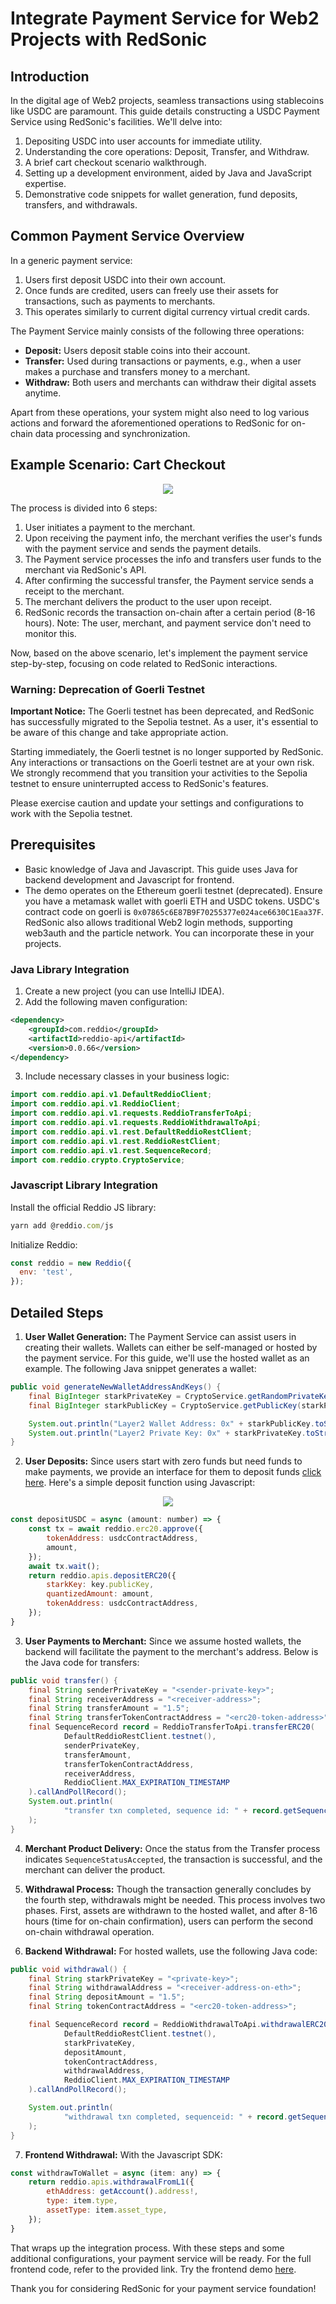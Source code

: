 # Integrate Payment Service for Web2 Projects with RedSonic

## Introduction

In the digital age of Web2 projects, seamless transactions using stablecoins like USDC are paramount. This guide details constructing a USDC Payment Service using RedSonic's facilities. We'll delve into:

1. Depositing USDC into user accounts for immediate utility.
2. Understanding the core operations: Deposit, Transfer, and Withdraw.
3. A brief cart checkout scenario walkthrough.
4. Setting up a development environment, aided by Java and JavaScript expertise.
5. Demonstrative code snippets for wallet generation, fund deposits, transfers, and withdrawals.

## Common Payment Service Overview

In a generic payment service:

1. Users first deposit USDC into their own account.
2. Once funds are credited, users can freely use their assets for transactions, such as payments to merchants. 
3. This operates similarly to current digital currency virtual credit cards. 

The Payment Service mainly consists of the following three operations:
- **Deposit:** Users deposit stable coins into their account.
- **Transfer:** Used during transactions or payments, e.g., when a user makes a purchase and transfers money to a merchant.
- **Withdraw:** Both users and merchants can withdraw their digital assets anytime.

Apart from these operations, your system might also need to log various actions and forward the aforementioned operations to RedSonic for on-chain data processing and synchronization.

## Example Scenario: Cart Checkout 

<p align="center">
  <img src="/cartcheckout.png"/>
</p>


The process is divided into 6 steps:
1. User initiates a payment to the merchant.
2. Upon receiving the payment info, the merchant verifies the user's funds with the payment service and sends the payment details.
3. The Payment service processes the info and transfers user funds to the merchant via RedSonic's API.
4. After confirming the successful transfer, the Payment service sends a receipt to the merchant.
5. The merchant delivers the product to the user upon receipt.
6. RedSonic records the transaction on-chain after a certain period (8-16 hours). Note: The user, merchant, and payment service don't need to monitor this.

Now, based on the above scenario, let's implement the payment service step-by-step, focusing on code related to RedSonic interactions.

### Warning: Deprecation of Goerli Testnet

**Important Notice:** The Goerli testnet has been deprecated, and RedSonic has successfully migrated to the Sepolia testnet. As a user, it's essential to be aware of this change and take appropriate action.

Starting immediately, the Goerli testnet is no longer supported by RedSonic. Any interactions or transactions on the Goerli testnet are at your own risk. We strongly recommend that you transition your activities to the Sepolia testnet to ensure uninterrupted access to RedSonic's features.

Please exercise caution and update your settings and configurations to work with the Sepolia testnet. 

## Prerequisites

- Basic knowledge of Java and Javascript. This guide uses Java for backend development and Javascript for frontend.
- The demo operates on the Ethereum goerli testnet (deprecated). Ensure you have a metamask wallet with goerli ETH and USDC tokens. USDC's contract code on goerli is `0x07865c6E87B9F70255377e024ace6630C1Eaa37F`. RedSonic also allows traditional Web2 login methods, supporting web3auth and the particle network. You can incorporate these in your projects.

### Java Library Integration
1. Create a new project (you can use IntelliJ IDEA).
2. Add the following maven configuration:
```xml
<dependency>
    <groupId>com.reddio</groupId>
    <artifactId>reddio-api</artifactId>
    <version>0.0.66</version>
</dependency>
```
3. Include necessary classes in your business logic:
```java
import com.reddio.api.v1.DefaultReddioClient;
import com.reddio.api.v1.ReddioClient;
import com.reddio.api.v1.requests.ReddioTransferToApi;
import com.reddio.api.v1.requests.ReddioWithdrawalToApi;
import com.reddio.api.v1.rest.DefaultReddioRestClient;
import com.reddio.api.v1.rest.ReddioRestClient;
import com.reddio.api.v1.rest.SequenceRecord;
import com.reddio.crypto.CryptoService;
```

### Javascript Library Integration

Install the official Reddio JS library:
```javascript
yarn add @reddio.com/js
```
Initialize Reddio:
```javascript
const reddio = new Reddio({
  env: 'test',
});
```

## Detailed Steps

1. **User Wallet Generation:** The Payment Service can assist users in creating their wallets. Wallets can either be self-managed or hosted by the payment service. For this guide, we'll use the hosted wallet as an example. The following Java snippet generates a wallet:
```java
public void generateNewWalletAddressAndKeys() {
    final BigInteger starkPrivateKey = CryptoService.getRandomPrivateKey();
    final BigInteger starkPublicKey = CryptoService.getPublicKey(starkPrivateKey);

    System.out.println("Layer2 Wallet Address: 0x" + starkPublicKey.toString(16));
    System.out.println("Layer2 Private Key: 0x" + starkPrivateKey.toString(16));
}
```

2. **User Deposits:** Since users start with zero funds but need funds to make payments, we provide an interface for them to deposit funds [click here](https://usdc-demo-sepia.vercel.app/). Here's a simple deposit function using Javascript:

<p align="center">
  <img src="/integrate_deposit.png"/>
</p>

```javascript
const depositUSDC = async (amount: number) => {
    const tx = await reddio.erc20.approve({
        tokenAddress: usdcContractAddress,
        amount,
    });
    await tx.wait();
    return reddio.apis.depositERC20({
        starkKey: key.publicKey,
        quantizedAmount: amount,
        tokenAddress: usdcContractAddress,
    });
}
```



3. **User Payments to Merchant:** Since we assume hosted wallets, the backend will facilitate the payment to the merchant's address. Below is the Java code for transfers:
```java
public void transfer() {
    final String senderPrivateKey = "<sender-private-key>";
    final String receiverAddress = "<receiver-address>";
    final String transferAmount = "1.5";
    final String transferTokenContractAddress = "<erc20-token-address>";
    final SequenceRecord record = ReddioTransferToApi.transferERC20(
            DefaultReddioRestClient.testnet(),
            senderPrivateKey,
            transferAmount,
            transferTokenContractAddress,
            receiverAddress,
            ReddioClient.MAX_EXPIRATION_TIMESTAMP
    ).callAndPollRecord();
    System.out.println(
            "transfer txn completed, sequence id: " + record.getSequenceId()
    );
}

```
4. **Merchant Product Delivery:** Once the status from the Transfer process indicates `SequenceStatusAccepted`, the transaction is successful, and the merchant can deliver the product.

5. **Withdrawal Process:** Though the transaction generally concludes by the fourth step, withdrawals might be needed. This process involves two phases. First, assets are withdrawn to the hosted wallet, and after 8-16 hours (time for on-chain confirmation), users can perform the second on-chain withdrawal operation.

6. **Backend Withdrawal:** For hosted wallets, use the following Java code:
```java
public void withdrawal() {
    final String starkPrivateKey = "<private-key>";
    final String withdrawalAddress = "<receiver-address-on-eth>";
    final String depositAmount = "1.5";
    final String tokenContractAddress = "<erc20-token-address>";

    final SequenceRecord record = ReddioWithdrawalToApi.withdrawalERC20(
            DefaultReddioRestClient.testnet(),
            starkPrivateKey,
            depositAmount,
            tokenContractAddress,
            withdrawalAddress,
            ReddioClient.MAX_EXPIRATION_TIMESTAMP
    ).callAndPollRecord();

    System.out.println(
            "withdrawal txn completed, sequenceid: " + record.getSequenceId()
    );
}

```
7. **Frontend Withdrawal:** With the Javascript SDK:
```javascript
const withdrawToWallet = async (item: any) => {
    return reddio.apis.withdrawalFromL1({
        ethAddress: getAccount().address!,
        type: item.type,
        assetType: item.asset_type,
    });
}
```

That wraps up the integration process. With these steps and some additional configurations, your payment service will be ready. For the full frontend code, refer to the provided link. Try the frontend demo [here](https://usdc-demo-sepia.vercel.app/).

Thank you for considering RedSonic for your payment service foundation!
